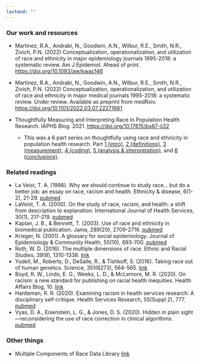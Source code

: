 ```yaml
---
lastmod: ""
---
```


### Our work and resources

+ Martinez, R.A., Andrabi, N., Goodwin, A.N., Wilbur, R.E., Smith, N.R., Zivich, P.N. (2022) Conceptualization, operationalization, and utilization of race and ethnicity in major epidemiology journals 1995-2018: a systematic review. Am J Epidemiol. Ahead of print. https://doi.org/10.1093/aje/kwac146

+ Martinez, R.A., Andrabi, N., Goodwin, A.N., Wilbur, R.E., Smith, N.R., Zivich, P.N. (2022) Conceptualization, operationalization, and utilization of race and ethnicity in major medical journals 1995-2018: a systematic review. Under review. Available as preprint from medRxiv. https://doi.org/10.1101/2022.03.07.22271661

+ Thoughtfully Measuring and Interpreting Race In Population Health Research. IAPHS Blog. 2021. https://doi.org/10.17615/bs67-jj32
    + This was a 6 part series on thoughtfully using race and ethnicity in population health research. Part [1 (intro)](https://iaphs.org/beyond-the-boxes-part-1-guiding-questions-for-thoughtfully-measuring-and-interpreting-race-in-population-health-research/), [2 (definitions)](https://iaphs.org/beyond-the-boxes-part-2-defining-race-and-ethnicity/), [3 (measurement)](https://iaphs.org/beyond-the-boxes-part-3-measuring-race-and-ethnicity-to-align-with-your-research/), [4 (coding)](https://iaphs.org/beyond-the-boxes-part-4-complications-in-coding-race-and-ethnicity/), [5 (analysis & interpretation)](https://iaphs.org/beyond-the-boxes-part-5-analysis-and-interpretation-of-race-and-ethnicity/), and [6 (conclusions)](https://iaphs.org/beyond-the-boxes-part-6-final-thoughts-and-gratitude-to-our-communities/).

### Related readings

+ La Veist, T. A. (1996). Why we should continue to study race... but do a better job: an essay on race, racism and health. Ethnicity & disease, 6(1-2), 21-29. [pubmed](https://pubmed.ncbi.nlm.nih.gov/8882833/)
+ LaVeist, T. A. (2000). On the study of race, racism, and health: a shift from description to explanation. International Journal of Health Services, 30(1), 217-219. [pubmed](https://pubmed.ncbi.nlm.nih.gov/10707307/)
+ Kaplan, J. B., & Bennett, T. (2003). Use of race and ethnicity in biomedical publication. Jama, 289(20), 2709-2716. [pubmed](https://pubmed.ncbi.nlm.nih.gov/12771118/)
+ Krieger, N. (2001). A glossary for social epidemiology. Journal of Epidemiology & Community Health, 55(10), 693-700. [pubmed](https://pubmed.ncbi.nlm.nih.gov/11553651/)
+ Roth, W. D. (2016). The multiple dimensions of race. Ethnic and Racial Studies, 39(8), 1310-1338. [link](https://doi.org/10.1080/01419870.2016.1140793)
+ Yudell, M., Roberts, D., DeSalle, R., & Tishkoff, S. (2016). Taking race out of human genetics. Science, 351(6273), 564-565. [link](https://science.sciencemag.org/content/351/6273/564)
+ Boyd, R. W., Lindo, E. G., Weeks, L. D., & McLemore, M. R. (2020). On racism: a new standard for publishing on racial health inequities. Health Affairs Blog, 10. [link](https://www.healthaffairs.org/do/10.1377/hblog20200630.939347/full/)
+ Hardeman, R. R. (2020). Examining racism in health services research: A disciplinary self‐critique. Health Services Research, 55(Suppl 2), 777. [pubmed](https://pubmed.ncbi.nlm.nih.gov/32976632/)
+ Vyas, D. A., Eisenstein, L. G., & Jones, D. S. (2020). Hidden in plain sight—reconsidering the use of race correction in clinical algorithms. [pubmed](https://pubmed.ncbi.nlm.nih.gov/32853499/)


### Other things
+ Multiple Components of Race Data Library [link](https://kinder.rice.edu/research/multiple-components-race-data-library)
